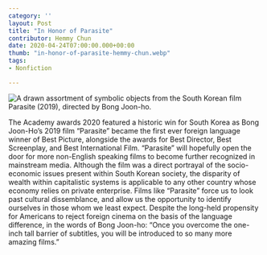 ```yaml
---
category: ''
layout: Post
title: "In Honor of Parasite"
contributor: Hemmy Chun
date: 2020-04-24T07:00:00.000+00:00
thumb: "in-honor-of-parasite-hemmy-chun.webp"
tags: 
- Nonfiction

---
```

<div class="center">
    <img src="{{ site.baseurl }}/uploads/2020/in-honor-of-parasite-hemmy-chun.jpg"
        alt="A drawn assortment of symbolic objects from the South Korean film Parasite (2019), directed by Bong Joon-ho."
        class="w650">
</div>

The Academy awards 2020 featured a historic win for South Korea as Bong Joon-Ho’s 2019 film “Parasite” became the first ever foreign language winner of Best Picture, alongside the awards for Best Director, Best Screenplay, and Best International Film. “Parasite” will hopefully open the door for more non-English speaking films to become further recognized in mainstream media. Although the film was a direct portrayal of the socio-economic issues present within South Korean society, the disparity of wealth within capitalistic systems is applicable to any other country whose economy relies on private enterprise. Films like “Parasite” force us to look past cultural dissemblance, and allow us the opportunity to identify ourselves in those whom we least expect. Despite the long-held propensity for Americans to reject foreign cinema on the basis of the language difference, in the words of Bong Joon-ho: “Once you overcome the one-inch tall barrier of subtitles, you will be introduced to so many more amazing films.”